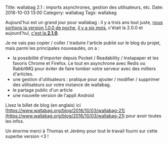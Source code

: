 Title: wallabag 2.1 : imports asynchrones, gestion des utilisateurs, etc.
Date: 2016-10-03 13:00
Category: wallabag
Tags: wallabag

Aujourd'hui est un grand jour pour wallabag : il y a trois ans tout juste, [nous sortions la version 1.0.0 de poche](https://www.wallabag.org/blog/2013/10/03/117), [il y a six mois](https://www.wallabag.org/blog/2016/04/03/wallabag-v2), c'était la 2.0.0 et aujourd'hui, [c'est la **2.1.0**](https://www.wallabag.org/blog/2016/10/03/wallabag-21).

Je ne vais pas copier / coller / traduire l'article publié sur le blog du projet, mais parmi les principales nouveautés, on a :

* la possibilité d'importer depuis Pocket / Readability / Instapaper et les favoris Chrome et Firefox. Le tout en asynchrone avec Redis ou RabbitMQ pour éviter de faire tomber votre serveur avec des milliers d'articles.
* une gestion d'utilisateurs : pratique pour ajouter / modifier / supprimer des utilisateurs sur votre instance de wallabag.
* le partage public d'un article
* une nouvelle version de l'appli Android

Lisez le billet de blog (en anglais) ici [https://www.wallabag.org/blog/2016/10/03/wallabag-21](https://www.wallabag.org/blog/2016/10/03/wallabag-21) pour avoir toutes les infos.

Un énorme merci à Thomas et Jérémy pour tout le travail fourni sur cette superbe version <3 !
